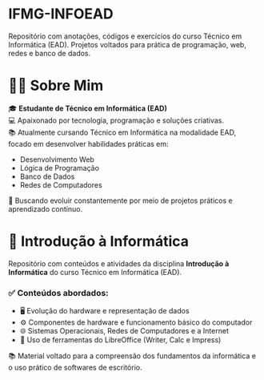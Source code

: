 # IFMG-INFOEAD
Repositório com anotações, códigos e exercícios do curso Técnico em Informática (EAD). Projetos voltados para prática de programação, web, redes e banco de dados.

# 👨‍💻 Sobre Mim

🎓 **Estudante de Técnico em Informática (EAD)**  
💻 Apaixonado por tecnologia, programação e soluções criativas.  
📚 Atualmente cursando Técnico em Informática na modalidade EAD, focado em desenvolver habilidades práticas em:

- Desenvolvimento Web  
- Lógica de Programação  
- Banco de Dados  
- Redes de Computadores

🚀 Buscando evoluir constantemente por meio de projetos práticos e aprendizado contínuo.

# 💾 Introdução à Informática

Repositório com conteúdos e atividades da disciplina **Introdução à Informática** do curso Técnico em Informática (EAD).

### ✅ Conteúdos abordados:
- 🖥️ Evolução do hardware e representação de dados  
- ⚙️ Componentes de hardware e funcionamento básico do computador  
- 🌐 Sistemas Operacionais, Redes de Computadores e a Internet  
- 📝 Uso de ferramentas do LibreOffice (Writer, Calc e Impress)

📚 Material voltado para a compreensão dos fundamentos da informática e o uso prático de softwares de escritório.
